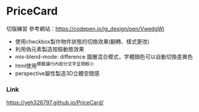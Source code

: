 # PriceCard
  切版練習
  參考網站：https://codepen.io/ig_design/pen/VwedgWj
  
  + 使用checkbox製作物件狀態的切換效果(翻轉、樣式更改)
  + 利用偽元素製造按鈕動態效果
  + mix-blend-mode: difference 圖層混合模式，字體顏色可以自動切換差異色
  + html使用<sup>標籤讓行內部分文字呈現較小
  + perspective屬性製造3D立體空間感

### Link
https://yeh326797.github.io/PriceCard/